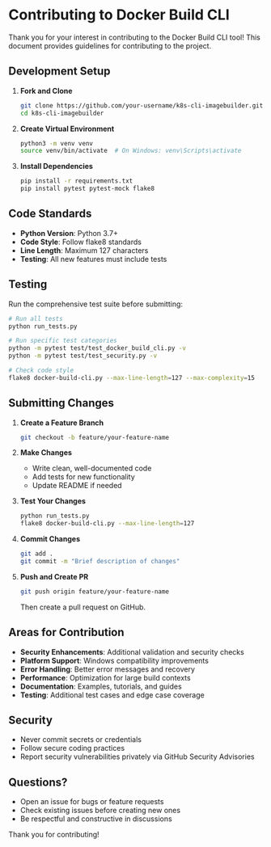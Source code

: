 # Contributing to Docker Build CLI

Thank you for your interest in contributing to the Docker Build CLI tool! This document provides guidelines for contributing to the project.

## Development Setup

1. **Fork and Clone**
   ```bash
   git clone https://github.com/your-username/k8s-cli-imagebuilder.git
   cd k8s-cli-imagebuilder
   ```

2. **Create Virtual Environment**
   ```bash
   python3 -m venv venv
   source venv/bin/activate  # On Windows: venv\Scripts\activate
   ```

3. **Install Dependencies**
   ```bash
   pip install -r requirements.txt
   pip install pytest pytest-mock flake8
   ```

## Code Standards

- **Python Version**: Python 3.7+
- **Code Style**: Follow flake8 standards
- **Line Length**: Maximum 127 characters
- **Testing**: All new features must include tests

## Testing

Run the comprehensive test suite before submitting:

```bash
# Run all tests
python run_tests.py

# Run specific test categories
python -m pytest test/test_docker_build_cli.py -v
python -m pytest test/test_security.py -v

# Check code style
flake8 docker-build-cli.py --max-line-length=127 --max-complexity=15
```

## Submitting Changes

1. **Create a Feature Branch**
   ```bash
   git checkout -b feature/your-feature-name
   ```

2. **Make Changes**
   - Write clean, well-documented code
   - Add tests for new functionality
   - Update README if needed

3. **Test Your Changes**
   ```bash
   python run_tests.py
   flake8 docker-build-cli.py --max-line-length=127
   ```

4. **Commit Changes**
   ```bash
   git add .
   git commit -m "Brief description of changes"
   ```

5. **Push and Create PR**
   ```bash
   git push origin feature/your-feature-name
   ```
   Then create a pull request on GitHub.

## Areas for Contribution

- **Security Enhancements**: Additional validation and security checks
- **Platform Support**: Windows compatibility improvements
- **Error Handling**: Better error messages and recovery
- **Performance**: Optimization for large build contexts
- **Documentation**: Examples, tutorials, and guides
- **Testing**: Additional test cases and edge case coverage

## Security

- Never commit secrets or credentials
- Follow secure coding practices
- Report security vulnerabilities privately via GitHub Security Advisories

## Questions?

- Open an issue for bugs or feature requests
- Check existing issues before creating new ones
- Be respectful and constructive in discussions

Thank you for contributing!